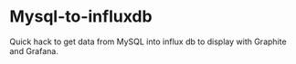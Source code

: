 # Mysql-to-influxdb
Quick hack to get data from MySQL into influx db to display with Graphite and Grafana. 
